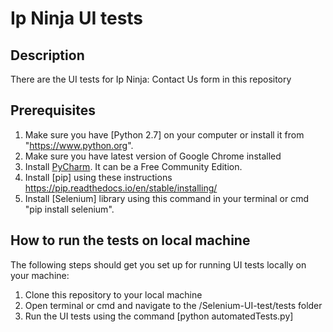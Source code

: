 # Ip Ninja UI tests

## Description

There are the UI tests for Ip Ninja: Contact Us form in this repository

## Prerequisites

1. Make sure you have [Python 2.7] on your computer or install it from "https://www.python.org".
2. Make sure you have latest version of Google Chrome installed
3. Install [PyCharm](https://www.jetbrains.com/pycharm/). It can be a Free Community Edition.
4. Install [pip] using these instructions https://pip.readthedocs.io/en/stable/installing/
5. Install [Selenium] library using this command in your terminal or cmd "pip install selenium".

## How to run the tests on local machine

The following steps should get you set up for running UI tests locally on your machine:

1. Clone this repository to your local machine
2. Open terminal or cmd and navigate to the /Selenium-UI-test/tests folder
3. Run the UI tests using the command [python automatedTests.py]



